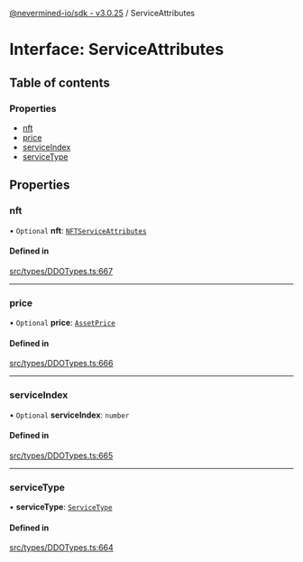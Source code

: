 [@nevermined-io/sdk - v3.0.25](../code-reference.md) / ServiceAttributes

# Interface: ServiceAttributes

## Table of contents

### Properties

- [nft](ServiceAttributes.md#nft)
- [price](ServiceAttributes.md#price)
- [serviceIndex](ServiceAttributes.md#serviceindex)
- [serviceType](ServiceAttributes.md#servicetype)

## Properties

### nft

• `Optional` **nft**: [`NFTServiceAttributes`](../classes/NFTServiceAttributes.md)

#### Defined in

[src/types/DDOTypes.ts:667](https://github.com/nevermined-io/sdk-js/blob/94c3826129f75a1cbded6d423b6664e7f6d5daaa/src/types/DDOTypes.ts#L667)

---

### price

• `Optional` **price**: [`AssetPrice`](../classes/AssetPrice.md)

#### Defined in

[src/types/DDOTypes.ts:666](https://github.com/nevermined-io/sdk-js/blob/94c3826129f75a1cbded6d423b6664e7f6d5daaa/src/types/DDOTypes.ts#L666)

---

### serviceIndex

• `Optional` **serviceIndex**: `number`

#### Defined in

[src/types/DDOTypes.ts:665](https://github.com/nevermined-io/sdk-js/blob/94c3826129f75a1cbded6d423b6664e7f6d5daaa/src/types/DDOTypes.ts#L665)

---

### serviceType

• **serviceType**: [`ServiceType`](../code-reference.md#servicetype)

#### Defined in

[src/types/DDOTypes.ts:664](https://github.com/nevermined-io/sdk-js/blob/94c3826129f75a1cbded6d423b6664e7f6d5daaa/src/types/DDOTypes.ts#L664)

